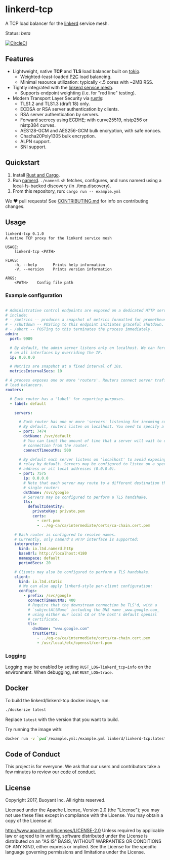 # linkerd-tcp #

A TCP load balancer for the [linkerd][linkerd] service mesh.

Status: _beta_

[![CircleCI](https://circleci.com/gh/linkerd/linkerd-tcp/tree/master.svg?style=svg)](https://circleci.com/gh/linkerd/linkerd-tcp/tree/master)

## Features ##

- Lightweight, native **TCP** and **TLS** load balancer built on [tokio].
  - Weighted-least-loaded [P2C][p2c] load balancing.
  - Minimal resource utilization: typically <.5 cores with ~2MB RSS.
- Tightly integrated with the [linkerd service mesh][namerd].
  - Supports endpoint weighting (i.e. for "red line" testing).
- Modern Transport Layer Security via [rustls][rustls]:
  - TLS1.2 and TLS1.3 (draft 18) only.
  - ECDSA or RSA server authentication by clients.
  - RSA server authentication by servers.
  - Forward secrecy using ECDHE; with curve25519, nistp256 or nistp384 curves.
  - AES128-GCM and AES256-GCM bulk encryption, with safe nonces.
  - Chacha20Poly1305 bulk encryption.
  - ALPN support.
  - SNI support.

## Quickstart ##

1. Install [Rust and Cargo][install-rust].
2. Run [namerd][namerd].  `./namerd.sh` fetches, configures, and runs namerd using a local-fs-backed discovery (in ./tmp.discovery).
3. From this repository, run: `cargo run -- example.yml`

We :heart: pull requests! See [CONTRIBUTING.md](CONTRIBUTING.md) for info on
contributing changes.

## Usage ##

```
linkerd-tcp 0.1.0
A native TCP proxy for the linkerd service mesh

USAGE:
    linkerd-tcp <PATH>

FLAGS:
    -h, --help       Prints help information
    -V, --version    Prints version information

ARGS:
    <PATH>    Config file path
```

### Example configuration ###

```yaml

# Administrative control endpoints are exposed on a dedicated HTTP server. Endpoints
# include:
# - /metrics -- produces a snapshot of metrics formatted for prometheus.
# - /shutdown -- POSTing to this endpoint initiates graceful shutdown.
# - /abort -- POSTing to this terminates the process immediately.
admin:
  port: 9989

  # By default, the admin server listens only on localhost. We can force it to bind
  # on all interfaces by overriding the IP.
  ip: 0.0.0.0

  # Metrics are snapshot at a fixed interval of 10s.
  metricsIntervalSecs: 10

# A process exposes one or more 'routers'. Routers connect server traffic to
# load balancers.
routers:

  # Each router has a 'label' for reporting purposes.
  - label: default

    servers:

      # Each router has one or more 'servers' listening for incoming connections.
      # By default, routers listen on localhost. You need to specify a port.
      - port: 7474
        dstName: /svc/default
        # You can limit the amount of time that a server will wait to obtain a
        # connection from the router.
        connectTimeoutMs: 500

      # By default each server listens on 'localhost' to avoid exposing an open
      # relay by default. Servers may be configured to listen on a specific local
      # address or all local addresses (0.0.0.0).
      - port: 7575
        ip: 0.0.0.0
        # Note that each server may route to a different destination through a
        # single router:
        dstName: /svc/google
        # Servers may be configured to perform a TLS handshake.
        tls:
          defaultIdentity:
            privateKey: private.pem
            certs:
              - cert.pem
              - ../eg-ca/ca/intermediate/certs/ca-chain.cert.pem

    # Each router is configured to resolve names.
    # Currently, only namerd's HTTP interface is supported:
    interpreter:
      kind: io.l5d.namerd.http
      baseUrl: http://localhost:4180
      namespace: default
      periodSecs: 20

    # Clients may also be configured to perform a TLS handshake.
    client:
      kind: io.l5d.static
      # We can also apply linkerd-style per-client configuration:
      configs:
        - prefix: /svc/google
          connectTimeoutMs: 400
          # Require that the downstream connection be TLS'd, with a
          # `subjectAltName` including the DNS name _www.google.com_
          # using either our local CA or the host's default openssl
          # certificate.
          tls:
            dnsName: "www.google.com"
            trustCerts:
              - ../eg-ca/ca/intermediate/certs/ca-chain.cert.pem
              - /usr/local/etc/openssl/cert.pem
```

### Logging ###

Logging may be enabled by setting `RUST_LOG=linkerd_tcp=info` on the environment.  When
debugging, set `RUST_LOG=trace`.

## Docker ##

To build the linkerd/linkerd-tcp docker image, run:

```bash
./dockerize latest
```

Replace `latest` with the version that you want to build.

Try running the image with:

```bash
docker run -v `pwd`/example.yml:/example.yml linkerd/linkerd-tcp:latest /example.yml
```

## Code of Conduct ##

This project is for everyone. We ask that our users and contributors take a few minutes to
review our [code of conduct][coc].

## License ##

Copyright 2017, Buoyant Inc. All rights reserved.

Licensed under the Apache License, Version 2.0 (the "License"); you may not use these files except in compliance with the License. You may obtain a copy of the License at

http://www.apache.org/licenses/LICENSE-2.0
Unless required by applicable law or agreed to in writing, software distributed under the License is distributed on an "AS IS" BASIS, WITHOUT WARRANTIES OR CONDITIONS OF ANY KIND, either express or implied. See the License for the specific language governing permissions and limitations under the License.

<!-- references -->
[coc]: https://github.com/linkerd/linkerd/wiki/Linkerd-code-of-conduct
[install-rust]: https://www.rust-lang.org/en-US/install.html
[linkerd]: https://github.com/linkerd/linkerd
[namerd]: https://github.com/linkerd/linkerd/tree/master/namerd
[p2c]: https://www.eecs.harvard.edu/~michaelm/postscripts/mythesis.pdf
[rustls]: https://github.com/ctz/rustls
[tokio]: https://tokio.rs
